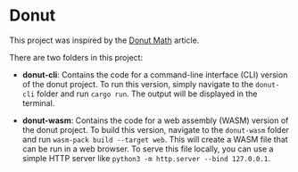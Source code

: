 # Donut

This project was inspired by the [Donut Math](https://www.a1k0n.net/2011/07/20/donut-math.html) article.

There are two folders in this project:

- **donut-cli**: Contains the code for a command-line interface (CLI) version of the donut project. To run this version, simply navigate to the `donut-cli` folder and run `cargo run`. The output will be displayed in the terminal.

- **donut-wasm**: Contains the code for a web assembly (WASM) version of the donut project. To build this version, navigate to the `donut-wasm` folder and run `wasm-pack build --target web`. This will create a WASM file that can be run in a web browser. To serve this file locally, you can use a simple HTTP server like `python3 -m http.server --bind 127.0.0.1`.


